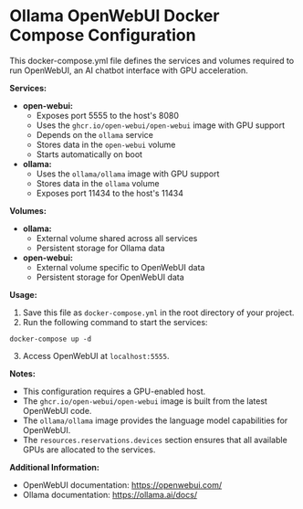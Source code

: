 # Ollama OpenWebUI Docker Compose Configuration

This docker-compose.yml file defines the services and volumes required to run OpenWebUI, an AI chatbot interface with GPU acceleration.

**Services:**

* **open-webui:**
    * Exposes port 5555 to the host's 8080
    * Uses the `ghcr.io/open-webui/open-webui` image with GPU support
    * Depends on the `ollama` service
    * Stores data in the `open-webui` volume
    * Starts automatically on boot
* **ollama:**
    * Uses the `ollama/ollama` image with GPU support
    * Stores data in the `ollama` volume
    * Exposes port 11434 to the host's 11434

**Volumes:**

* **ollama:**
    * External volume shared across all services
    * Persistent storage for Ollama data
* **open-webui:**
    * External volume specific to OpenWebUI data
    * Persistent storage for OpenWebUI data

**Usage:**

1. Save this file as `docker-compose.yml` in the root directory of your project.
2. Run the following command to start the services:

```
docker-compose up -d
```

3. Access OpenWebUI at `localhost:5555`.

**Notes:**

* This configuration requires a GPU-enabled host.
* The `ghcr.io/open-webui/open-webui` image is built from the latest OpenWebUI code.
* The `ollama/ollama` image provides the language model capabilities for OpenWebUI.
* The `resources.reservations.devices` section ensures that all available GPUs are allocated to the services.

**Additional Information:**

* OpenWebUI documentation: https://openwebui.com/
* Ollama documentation: https://ollama.ai/docs/

